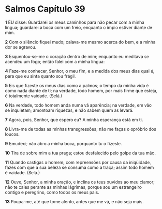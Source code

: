 # Salmos Capítulo 39

**1** 	EU disse: Guardarei os meus caminhos para não pecar com a minha língua; guardarei a boca com um freio, enquanto o ímpio estiver diante de mim.

**2** 	Com o silêncio fiquei mudo; calava-me mesmo acerca do bem, e a minha dor se agravou.

**3** 	Esquentou-se-me o coração dentro de mim; enquanto eu meditava se acendeu um fogo; então falei com a minha língua:

**4** 	Faze-me conhecer, Senhor, o meu fim, e a medida dos meus dias qual é, para que eu sinta quanto sou frágil.

**5** 	Eis que fizeste os meus dias como a palmos; o tempo da minha vida é como nada diante de ti; na verdade, todo homem, por mais firme que esteja, é totalmente vaidade. (Selá.)

**6** 	Na verdade, todo homem anda numa vã aparência; na verdade, em vão se inquietam; amontoam riquezas, e não sabem quem as levará.

**7** 	Agora, pois, Senhor, que espero eu? A minha esperança está em ti.

**8** 	Livra-me de todas as minhas transgressões; não me faças o opróbrio dos loucos.

**9** 	Emudeci; não abro a minha boca, porquanto tu o fizeste.

**10** 	Tira de sobre mim a tua praga; estou desfalecido pelo golpe da tua mão.

**11** 	Quando castigas o homem, com repreensões por causa da iniqüidade, fazes com que a sua beleza se consuma como a traça; assim todo homem é vaidade. (Selá.)

**12** 	Ouve, Senhor, a minha oração, e inclina os teus ouvidos ao meu clamor; não te cales perante as minhas lágrimas, porque sou um estrangeiro contigo e peregrino, como todos os meus pais.

**13** 	Poupa-me, até que tome alento, antes que me vá, e não seja mais.

